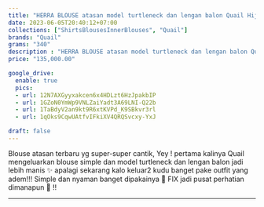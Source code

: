 ```yaml
---
title: "HERRA BLOUSE atasan model turtleneck dan lengan balon Quail Hijab"
date: 2023-06-05T20:40:12+07:00
collections: ["ShirtsBlousesInnerBlouses", "Quail"]
brands: "Quail"
grams: "340"
description : "HERRA BLOUSE atasan model turtleneck dan lengan balon Quail Hijab"
price: "135,000.00"

google_drive:
  enable: true
  pics:
  - url: 12N7AXGyyxakcen6x4HDLzt6HzJpakbIP
  - url: 1GZoN0YmWp9VNLZaiYadt3A69LNI-Q22b
  - url: 1TaBdyV2an9kt9R6xtKVPd_K9SBkvr3rl
  - url: 1qOks9CqwUAtfvIFkiXV4QRQSvcxy-YxJ

draft: false
---
```


Blouse atasan terbaru yg super-super cantik, Yey ! pertama kalinya Quail mengeluarkan blouse simple dan model turtleneck dan lengan balon jadi lebih manis ✨ apalagi sekarang kalo keluar2 kudu banget pake outfit yang adem!!! Simple dan nyaman banget dipakainya 🥳 FIX jadi pusat perhatian dimanapun 🥰 !!

---    
 
